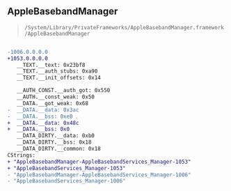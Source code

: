 ## AppleBasebandManager

> `/System/Library/PrivateFrameworks/AppleBasebandManager.framework/AppleBasebandManager`

```diff

-1006.0.0.0.0
+1053.0.0.0.0
   __TEXT.__text: 0x23bf8
   __TEXT.__auth_stubs: 0xa90
   __TEXT.__init_offsets: 0x14

   __AUTH_CONST.__auth_got: 0x550
   __AUTH.__const_weak: 0x50
   __DATA.__got_weak: 0x68
-  __DATA.__data: 0x3ac
-  __DATA.__bss: 0xe0
+  __DATA.__data: 0x48c
+  __DATA.__bss: 0x0
   __DATA_DIRTY.__data: 0xb0
   __DATA_DIRTY.__bss: 0x18
   __DATA_DIRTY.__common: 0x18
CStrings:
+ "AppleBasebandManager-AppleBasebandServices_Manager-1053"
+ "AppleBasebandServices_Manager-1053"
- "AppleBasebandManager-AppleBasebandServices_Manager-1006"
- "AppleBasebandServices_Manager-1006"

```
